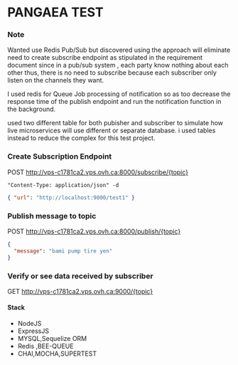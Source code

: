 # PANGAEA TEST

### Note

Wanted use Redis Pub/Sub but discovered using the approach
will eliminate need to create subscribe endpoint as
stipulated in the requirement document since in a pub/sub
system , each party know nothing about each other thus,
there is no need to subscribe because each subscriber only
listen on the channels they want.

I used redis for Queue Job processing of notification so
as too decrease the response time of the publish endpoint
and run the notification function in the background.

used two different table for both pubisher and subscriber
to simulate how live microservices will use different
or separate database. i used tables instead to reduce the
complex for this test project.

### Create Subscription Endpoint

POST http://vps-c1781ca2.vps.ovh.ca:8000/subscribe/{topic}

`"Content-Type: application/json" -d`

```json
{ "url": "http://localhost:9000/test1" }
```

### Publish message to topic

POST http://vps-c1781ca2.vps.ovh.ca:8000/publish/{topic}

```json
{
  "message": "bami pump tire yen"
}
```

### Verify or see data received by subscriber

GET http://vps-c1781ca2.vps.ovh.ca:9000/{topic}

#### Stack

- NodeJS
- ExpressJS
- MYSQL,Sequelize ORM
- Redis ,BEE-QUEUE
- CHAI,MOCHA,SUPERTEST
